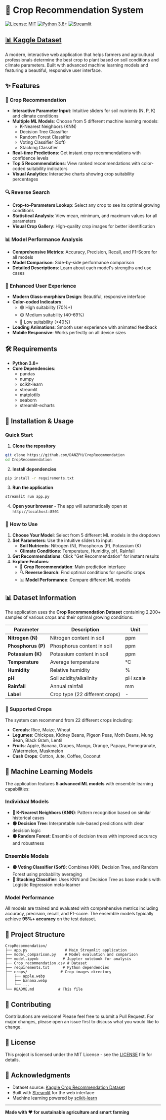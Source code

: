 # 🌱 Crop Recommendation System

[![License: MIT](https://img.shields.io/badge/License-MIT-yellow.svg)](https://opensource.org/licenses/MIT)
[![Python 3.8+](https://img.shields.io/badge/python-3.8+-blue.svg)](https://www.python.org/downloads/)
[![Streamlit](https://img.shields.io/badge/Streamlit-FF4B4B?logo=streamlit&logoColor=white)](https://streamlit.io/)

## [📊 Kaggle Dataset](https://www.kaggle.com/datasets/madhuraatmarambhagat/crop-recommendation-dataset "Crop Recommendation Dataset")

A modern, interactive web application that helps farmers and agricultural professionals determine the best crop to plant based on soil conditions and climate parameters. Built with advanced machine learning models and featuring a beautiful, responsive user interface.

## ✨ Features

### 🌾 **Crop Recommendation**
- **Interactive Parameter Input**: Intuitive sliders for soil nutrients (N, P, K) and climate conditions
- **Multiple ML Models**: Choose from 5 different machine learning models:
  - K-Nearest Neighbors (KNN)
  - Decision Tree Classifier
  - Random Forest Classifier
  - Voting Classifier (Soft)
  - Stacking Classifier
- **Real-time Predictions**: Get instant crop recommendations with confidence levels
- **Top 5 Recommendations**: View ranked recommendations with color-coded suitability indicators
- **Visual Analytics**: Interactive charts showing crop suitability percentages

### 🔍 **Reverse Search**
- **Crop-to-Parameters Lookup**: Select any crop to see its optimal growing conditions
- **Statistical Analysis**: View mean, minimum, and maximum values for all parameters
- **Visual Crop Gallery**: High-quality crop images for better identification

### 📊 **Model Performance Analysis**
- **Comprehensive Metrics**: Accuracy, Precision, Recall, and F1-Score for all models
- **Model Comparison**: Side-by-side performance comparison
- **Detailed Descriptions**: Learn about each model's strengths and use cases

### 🎨 **Enhanced User Experience**
- **Modern Glass-morphism Design**: Beautiful, responsive interface
- **Color-coded Indicators**: 
  - 🟢 High suitability (70%+)
  - 🟡 Medium suitability (40-69%)
  - 🔴 Low suitability (<40%)
- **Loading Animations**: Smooth user experience with animated feedback
- **Mobile Responsive**: Works perfectly on all device sizes

## 🛠️ Requirements

- **Python 3.8+**
- **Core Dependencies**:
  - pandas
  - numpy
  - scikit-learn
  - streamlit
  - matplotlib
  - seaborn
  - streamlit-echarts  
  
## 🚀 Installation & Usage

### Quick Start

1. **Clone the repository**
```bash
git clone https://github.com/DANZPH/CropRecommendation
cd CropRecommendation
```

2. **Install dependencies**
```bash
pip install -r requirements.txt
```

3. **Run the application**
```bash
streamlit run app.py
```

4. **Open your browser** - The app will automatically open at `http://localhost:8501`

### 📱 How to Use

1. **Choose Your Model**: Select from 5 different ML models in the dropdown
2. **Set Parameters**: Use the intuitive sliders to input:
   - **Soil Nutrients**: Nitrogen (N), Phosphorus (P), Potassium (K)
   - **Climate Conditions**: Temperature, Humidity, pH, Rainfall
3. **Get Recommendations**: Click "Get Recommendation" for instant results
4. **Explore Features**:
   - 🌾 **Crop Recommendation**: Main prediction interface
   - 🔍 **Reverse Search**: Find optimal conditions for specific crops
   - 📊 **Model Performance**: Compare different ML models  
  
## 📊 Dataset Information

The application uses the **Crop Recommendation Dataset** containing 2,200+ samples of various crops and their optimal growing conditions:

| Parameter | Description | Unit |
|-----------|-------------|------|
| **Nitrogen (N)** | Nitrogen content in soil | ppm |
| **Phosphorus (P)** | Phosphorus content in soil | ppm |
| **Potassium (K)** | Potassium content in soil | ppm |
| **Temperature** | Average temperature | °C |
| **Humidity** | Relative humidity | % |
| **pH** | Soil acidity/alkalinity | pH scale |
| **Rainfall** | Annual rainfall | mm |
| **Label** | Crop type (22 different crops) | - |

### 🌾 Supported Crops
The system can recommend from 22 different crops including:
- **Cereals**: Rice, Maize, Wheat
- **Legumes**: Chickpea, Kidney Beans, Pigeon Peas, Moth Beans, Mung Bean, Black Gram, Lentil
- **Fruits**: Apple, Banana, Grapes, Mango, Orange, Papaya, Pomegranate, Watermelon, Muskmelon
- **Cash Crops**: Cotton, Jute, Coffee, Coconut

## 🤖 Machine Learning Models

The application features **5 advanced ML models** with ensemble learning capabilities:

### Individual Models
- **🔵 K-Nearest Neighbors (KNN)**: Pattern recognition based on similar historical cases
- **🟢 Decision Tree**: Interpretable rule-based predictions with clear decision logic
- **🟠 Random Forest**: Ensemble of decision trees with improved accuracy and robustness

### Ensemble Models
- **🟣 Voting Classifier (Soft)**: Combines KNN, Decision Tree, and Random Forest using probability averaging
- **🔴 Stacking Classifier**: Uses KNN and Decision Tree as base models with Logistic Regression meta-learner

### Model Performance
All models are trained and evaluated with comprehensive metrics including accuracy, precision, recall, and F1-score. The ensemble models typically achieve **95%+ accuracy** on the test dataset.

## 🎯 Project Structure

```
CropRecommendation/
├── app.py                 # Main Streamlit application
├── model_comparison.py    # Model evaluation and comparison
├── model.ipynb           # Jupyter notebook for analysis
├── Crop_recommendation.csv # Dataset
├── requirements.txt      # Python dependencies
├── crops/               # Crop images directory
│   ├── apple.webp
│   ├── banana.webp
│   └── ...
└── README.md           # This file
```

## 🤝 Contributing

Contributions are welcome! Please feel free to submit a Pull Request. For major changes, please open an issue first to discuss what you would like to change.

## 📄 License

This project is licensed under the MIT License - see the [LICENSE](LICENSE) file for details.

## 🙏 Acknowledgments

- Dataset source: [Kaggle Crop Recommendation Dataset](https://www.kaggle.com/datasets/madhuraatmarambhagat/crop-recommendation-dataset)
- Built with [Streamlit](https://streamlit.io/) for the web interface
- Machine learning powered by [scikit-learn](https://scikit-learn.org/)

---

**Made with ❤️ for sustainable agriculture and smart farming**
